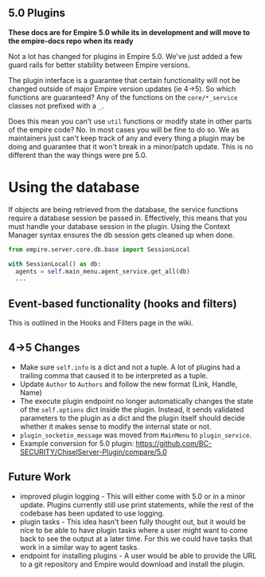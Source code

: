 5.0 Plugins
----

**These docs are for Empire 5.0 while its in development and will move to the empire-docs repo when its ready**

Not a lot has changed for plugins in Empire 5.0. We've just added a few guard rails for better
stability between Empire versions.

The plugin interface is a guarantee that certain functionality will not be changed outside of major
Empire version updates (ie 4->5). So which functions are guaranteed? Any of the functions on the
`core/*_service` classes not prefixed with a `_`.

Does this mean you can't use `util` functions or modify state in other parts of the empire code?
No. In most cases you will be fine to do so. We as maintainers just can't keep track of any and
every thing a plugin may be doing and guarantee that it won't break in a minor/patch update.
This is no different than the way things were pre 5.0.

# Using the database
If objects are being retrieved from the database, the service functions require a database session be passed in.
Effectively, this means that you must handle your database session in the plugin. Using the Context Manager syntax
ensures the db session gets cleaned up when done.

```python
from empire.server.core.db.base import SessionLocal

with SessionLocal() as db:
  agents = self.main_menu.agent_service.get_all(db)
  ...
```

## Event-based functionality (hooks and filters)
This is outlined in the Hooks and Filters page in the wiki.

## 4->5 Changes
* Make sure `self.info` is a dict and not a tuple. A lot of plugins had a trailing comma that caused it to be interpreted as a tuple.
* Update `Author` to `Authors` and follow the new format (Link, Handle, Name)
* The execute plugin endpoint no longer automatically changes the state of the `self.options` dict inside the plugin.
  Instead, it sends validated parameters to the plugin as a dict and the plugin itself should decide whether
  it makes sense to modify the internal state or not.
* `plugin_socketio_message` was moved from `MainMenu` to `plugin_service`.
* Example conversion for 5.0 plugin: https://github.com/BC-SECURITY/ChiselServer-Plugin/compare/5.0


## Future Work
* improved plugin logging -
  This will either come with 5.0 or in a minor update. Plugins currently still use print statements, while
  the rest of the codebase has been updated to use logging.
* plugin tasks -
  This idea hasn't been fully thought out, but it would be nice to be able to have plugin tasks
  where a user might want to come back to see the output at a later time. For this we could have
  tasks that work in a similar way to agent tasks.
* endpoint for installing plugins -
  A user would be able to provide the URL to a git repository and Empire would download and install the plugin.
